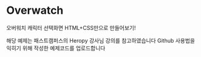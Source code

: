 # Overwatch
오버워치 캐릭터 선택화면 HTML+CSS만으로 만들어보기!

해당 예제는 패스트캠퍼스의 Heropy 강사님 강의를 참고하였습니다
Github 사용법을 익히기 위해 작성한 예제코드를 업로드합니다
